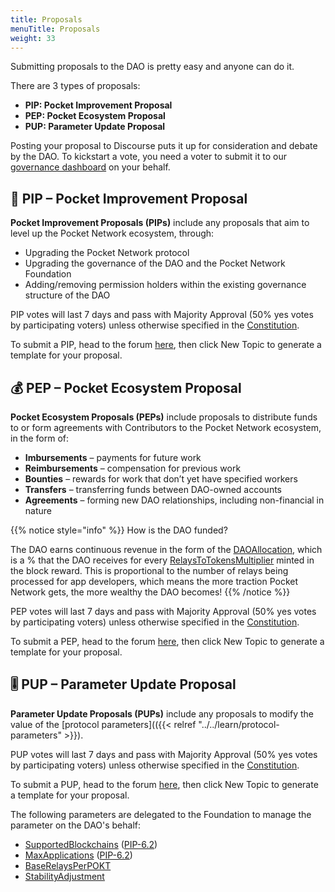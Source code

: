 ```yaml
---
title: Proposals
menuTitle: Proposals
weight: 33
---
```



Submitting proposals to the DAO is pretty easy and anyone can do it.

There are 3 types of proposals:

* **PIP: Pocket Improvement Proposal**
* **PEP: Pocket Ecosystem Proposal**
* **PUP: Parameter Update Proposal**

Posting your proposal to Discourse puts it up for consideration and debate by the DAO. To kickstart a vote, you need a voter to submit it to our [governance dashboard](https://gov.pokt.network) on your behalf.

## 🦾 PIP – Pocket Improvement Proposal

**Pocket Improvement Proposals (PIPs)** include any proposals that aim to level up the Pocket Network ecosystem, through:

* Upgrading the Pocket Network protocol
* Upgrading the governance of the DAO and the Pocket Network Foundation
* Adding/removing permission holders within the existing governance structure of the DAO

PIP votes will last 7 days and pass with Majority Approval (50% yes votes by participating voters) unless otherwise specified in the [Constitution](https://github.com/pokt-foundation/governance/blob/master/constitution/constitution.md).

To submit a PIP, head to the forum [here](https://forum.pokt.network/c/governance/pip/28), then click New Topic to generate a template for your proposal.

## 💰 PEP – Pocket Ecosystem Proposal

**Pocket Ecosystem Proposals (PEPs)** include proposals to distribute funds to or form agreements with Contributors to the Pocket Network ecosystem, in the form of:

* **Imbursements** – payments for future work
* **Reimbursements** – compensation for previous work
* **Bounties** – rewards for work that don’t yet have specified workers
* **Transfers** – transferring funds between DAO-owned accounts
* **Agreements** – forming new DAO relationships, including non-financial in nature

{{% notice style="info" %}}
How is the DAO funded?

The DAO earns continuous revenue in the form of the [DAOAllocation](/learn/protocol-parameters/#daoallocation), which is a % that the DAO receives for every [RelaysToTokensMultiplier](/learn/protocol-parameters/#relaystotokensmultiplier) minted in the block reward. This is proportional to the number of relays being processed for app developers, which means the more traction Pocket Network gets, the more wealthy the DAO becomes!
{{% /notice %}}

PEP votes will last 7 days and pass with Majority Approval (50% yes votes by participating voters) unless otherwise specified in the [Constitution](https://github.com/pokt-foundation/governance/blob/master/constitution/constitution.md).

To submit a PEP, head to the forum [here](https://forum.pokt.network/c/governance/pep/29), then click New Topic to generate a template for your proposal.

## 🎚 PUP – Parameter Update Proposal

**Parameter Update Proposals (PUPs)** include any proposals to modify the value of the \[protocol parameters]\(({{< relref "../../learn/protocol-parameters" >}}).

PUP votes will last 7 days and pass with Majority Approval (50% yes votes by participating voters) unless otherwise specified in the [Constitution](https://github.com/pokt-foundation/governance/blob/master/constitution/constitution.md).

To submit a PUP, head to the forum [here](https://forum.pokt.network/c/governance/pup/30), then click New Topic to generate a template for your proposal.

The following parameters are delegated to the Foundation to manage the parameter on the DAO's behalf:

* [SupportedBlockchains](/learn/protocol-parameters/#supportedblockchains) ([PIP-6.2](https://forum.pokt.network/t/pip-6-2-settlers-of-new-chains/1027))
* [MaxApplications](/learn/protocol-parameters/#maxapplications) ([PIP-6.2](https://forum.pokt.network/t/pip-6-2-settlers-of-new-chains/1027))
* [BaseRelaysPerPOKT](/learn/protocol-parameters/#baserelaysperpokt)
* [StabilityAdjustment](/learn/protocol-parameters/#stabilityadjustment)
